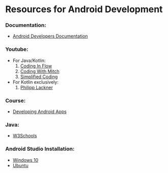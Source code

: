 # Resources for Android Development

### Documentation:
- [Android Developers Documentation](https://developer.android.com/)

### Youtube:
- For Java/Kotlin:
    1. [Coding In Flow](https://www.youtube.com/channel/UC_Fh8kvtkVPkeihBs42jGcA)
    2. [Coding With Mitch](https://www.youtube.com/channel/UCoNZZLhPuuRteu02rh7bzsw)
    3. [Simplified Coding](https://www.youtube.com/user/SimplifiedCoding/playlists)
- For Kotlin exclusively:
    1. [Philipp Lackner](https://www.youtube.com/user/SimplifiedCoding/playlists)

### Course:
- [Developing Android Apps](https://www.udacity.com/course/new-android-fundamentals--ud851)

### Java:
- [W3Schools](https://www.w3schools.com/java/default.asp)

### Android Studio Installation:
- [Windows 10](https://youtu.be/ABm5bgKIY1A)
- [Ubuntu](https://youtu.be/iNN3snc6VLo)

